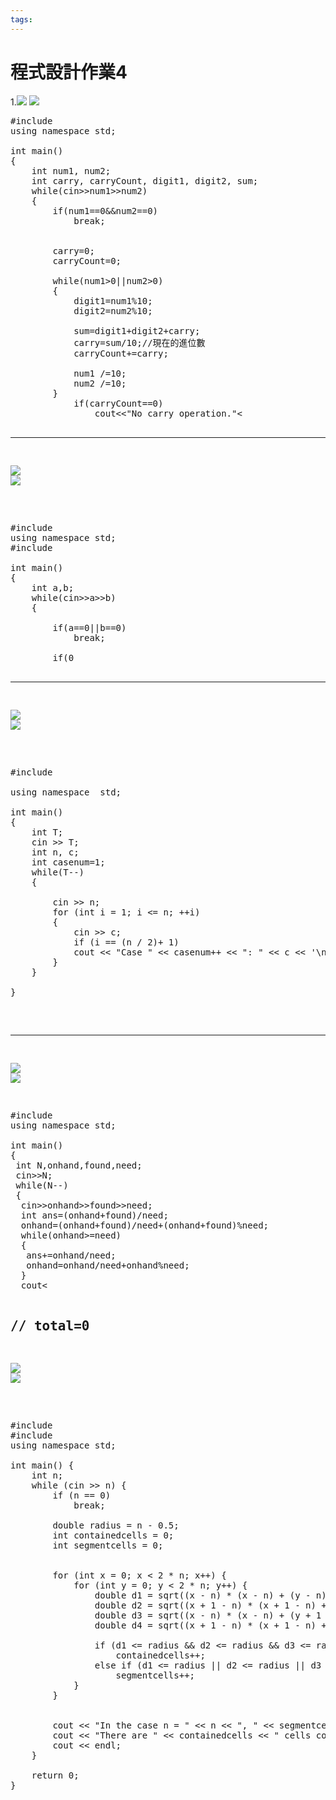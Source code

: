 ```yaml
---
tags:
---
```


# 程式設計作業4
1.![](https://s3-ap-northeast-1.amazonaws.com/g0v-hackmd-images/uploads/upload_6f1c9ef4e80dac36a71e0a79282670ea.png)
![](https://s3-ap-northeast-1.amazonaws.com/g0v-hackmd-images/uploads/upload_2f1cef641be464f6fc06ccdd9b538cae.png)
<pre>
#include<iostream>
using namespace std;

int main()
{
	int num1, num2;
	int carry, carryCount, digit1, digit2, sum;
	while(cin>>num1>>num2)
	{
		if(num1==0&&num2==0)
			break;
	
	
		carry=0;
		carryCount=0;
		
		while(num1>0||num2>0)
		{
			digit1=num1%10;
			digit2=num2%10;
			
			sum=digit1+digit2+carry;
			carry=sum/10;//現在的進位數 
			carryCount+=carry;
			
			num1 /=10;
			num2 /=10;
		}
			if(carryCount==0)
				cout<<"No carry operation."<<endl;
			else if(carryCount==1)
				cout<<"1 carry operation."<<endl;
			else
				cout<<carryCount<<" carry operations."<<endl;
			
		
	}
	return 0;
}
</pre>
-----
![](https://s3-ap-northeast-1.amazonaws.com/g0v-hackmd-images/uploads/upload_3426f989164696ad19314f6f183a3796.png)
![](https://s3-ap-northeast-1.amazonaws.com/g0v-hackmd-images/uploads/upload_fbca6869295f72c0bff55b5dd633e671.png)
<pre>

#include<iostream>
using namespace std;
#include<cmath>

int main()
{
	int a,b;
	while(cin>>a>>b)
	{
		
		if(a==0||b==0)
			break;
			
		if(0<a&&a<=b&&b<=100000)
		{
		int aroot, broot;
		aroot=ceil(sqrt(a));
		broot=floor(sqrt(b));
		int sum;
		sum= broot-aroot;
		cout<<sum+1<<endl;
		}
		else 
			return 1;
	}
	return 0;
}
</pre>
_____
![](https://s3-ap-northeast-1.amazonaws.com/g0v-hackmd-images/uploads/upload_0f99187c78802535b700dfe52886ae6b.png)
![](https://s3-ap-northeast-1.amazonaws.com/g0v-hackmd-images/uploads/upload_6bde9c23c6e1b9c1aeeba337d63a6a35.png)
<pre>

#include <iostream>

using namespace  std;

int main()
{
    int T;
    cin >> T;
    int n, c;
    int casenum=1;
    while(T--)
    {
	
        cin >> n;
        for (int i = 1; i <= n; ++i)
        {
            cin >> c;
            if (i == (n / 2)+ 1)
            cout << "Case " << casenum++ << ": " << c << '\n';
        }
    }
    
}
</pre>
-----
![](https://s3-ap-northeast-1.amazonaws.com/g0v-hackmd-images/uploads/upload_20d2841d48275ae8c0cda09a4156ca7e.png)
![](https://s3-ap-northeast-1.amazonaws.com/g0v-hackmd-images/uploads/upload_54cd41097854097fd9996e1c23d6be02.png)
<pre>
#include <iostream>
using namespace std; 

int main()
{
 int N,onhand,found,need;
 cin>>N;
 while(N--)
 {
  cin>>onhand>>found>>need;
  int ans=(onhand+found)/need;
  onhand=(onhand+found)/need+(onhand+found)%need;
  while(onhand>=need)
  {
   ans+=onhand/need;
   onhand=onhand/need+onhand%need;
  }
  cout<<ans<<"\n"; 
 }
 return 0;
}
</pre>
// total=0
------
![](https://s3-ap-northeast-1.amazonaws.com/g0v-hackmd-images/uploads/upload_187824035c95297d38266f5b3d0d37af.png)
![](https://s3-ap-northeast-1.amazonaws.com/g0v-hackmd-images/uploads/upload_2773cf7e6038f3601316d6764005ca73.png)
<pre>

#include<iostream>
#include<cmath>
using namespace std;

int main() {
    int n;
    while (cin >> n) {
        if (n == 0)
            break;

        double radius = n - 0.5; 
        int containedcells = 0;  
        int segmentcells = 0;   

      
        for (int x = 0; x < 2 * n; x++) {
            for (int y = 0; y < 2 * n; y++) {
                double d1 = sqrt((x - n) * (x - n) + (y - n) * (y - n));       // (x, y)
                double d2 = sqrt((x + 1 - n) * (x + 1 - n) + (y - n) * (y - n)); // (x + 1, y)
                double d3 = sqrt((x - n) * (x - n) + (y + 1 - n) * (y + 1 - n)); // (x, y + 1)
                double d4 = sqrt((x + 1 - n) * (x + 1 - n) + (y + 1 - n) * (y + 1 - n)); // (x + 1, y + 1)

                if (d1 <= radius && d2 <= radius && d3 <= radius && d4 <= radius)
                    containedcells++;
                else if (d1 <= radius || d2 <= radius || d3 <= radius || d4 <= radius)
                    segmentcells++;
            }
        }

       
        cout << "In the case n = " << n << ", " << segmentcells << " cells contain segments of the circle." << endl;
        cout << "There are " << containedcells << " cells completely contained in the circle." << endl;
        cout << endl; 
    }

    return 0;
}

</pre>



